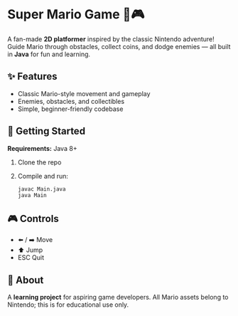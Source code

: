 # Super Mario Game 🍄🎮

A fan-made **2D platformer** inspired by the classic Nintendo adventure!
Guide Mario through obstacles, collect coins, and dodge enemies — all built in **Java** for fun and learning.


## ✨ Features

* Classic Mario-style movement and gameplay
* Enemies, obstacles, and collectibles
* Simple, beginner-friendly codebase



## 🚀 Getting Started

**Requirements:** Java 8+

1. Clone the repo
2. Compile and run:

   ```bash
   javac Main.java
   java Main
   ```



## 🎮 Controls

* ⬅️ / ➡️ Move
* ⬆️ Jump
* ESC Quit





## 🌱 About

A **learning project** for aspiring game developers.
All Mario assets belong to Nintendo; this is for educational use only.

